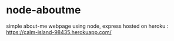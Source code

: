 # node-aboutme
simple about-me webpage
using node, express
hosted on heroku : https://calm-island-98435.herokuapp.com/
